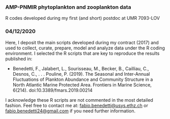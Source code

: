 ### AMP-PNMIR phytoplankton and zooplankton data
R codes developed during my first (and short) postdoc at UMR 7093-LOV

### 04/12/2020
Here, I deposit the main scripts developed during my contract (2017) and used to collect, curate, prepare, model and analyze data under the R coding environment.
I selected the R scripts that are key to reproduce the results published in: 
- Benedetti, F., Jalabert, L., Sourisseau, M., Becker, B., Cailliau, C., Desnos, C., . . . Pouline, P. (2019). The Seasonal and Inter-Annual Fluctuations of Plankton Abundance and Community Structure in a North Atlantic Marine Protected Area. Frontiers in Marine Science, 6(214). doi:10.3389/fmars.2019.00214

I acknowledge these R scripts are not commented in the most detailed fashion.
Feel free to contact me at: fabio.benedetti@usys.ethz.ch or fabio.benedetti24@gmail.com if you need further information.
